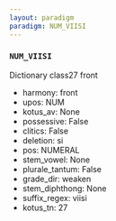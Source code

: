 ```yaml
---
layout: paradigm
paradigm: NUM_VIISI
---
```

### ` NUM_VIISI `

Dictionary class27 front
* harmony: front
* upos: NUM
* kotus_av: None
* possessive: False
* clitics: False
* deletion: si
* pos: NUMERAL
* stem_vowel: None
* plurale_tantum: False
* grade_dir: weaken
* stem_diphthong: None
* suffix_regex: viisi
* kotus_tn: 27
